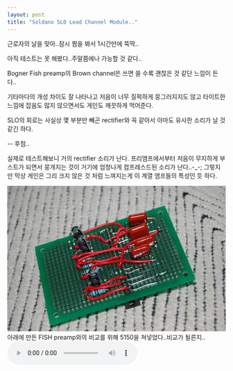 ```yaml
---
layout: post
title: "Soldano SLO Lead Channel Module.."
---
```


근로자의 날을 맞아..잠시 짬을 봐서 1시간만에 뚝딱..

아직 테스트는 못 해봤다..주말쯤에나 가능할 것 같다..

Bogner Fish preamp의 Brown channel은 쓰면 쓸 수록 괜찮은 것 같단 느낌이 든다..

기타마다의 개성 차이도 잘 나타나고 저음이 너무 질퍽하게 뭉그러지지도 않고 타이트한 느낌에
잡음도 많지 않으면서도 게인도 깨끗하게 먹어준다.

SLO의 회로는 사실상 몇 부분만 빼곤 rectifier와 꼭 같아서 아마도 유사한 소리가 날 것 같긴 하다.

-- 후첨..

실제로 테스트해보니 거의 rectifier 소리가 난다. 프리앰프에서부터 저음이 무지하게 부스트가 되면서 뭉개지는 것이 거기에 엄청나게 컴프레스드된 소리가 난다..-_-; 그렇지만 막상 게인은 그리 크지 않은 것 처럼 느껴지는게 이 계열 앰프들의 특성인 듯 하다.

![image](/assets/images/8639b879fa98afcced9cc7cc1d2282f5.png)
아래에 만든 FISH preamp와의 비교를 위해 5150을 쳐넣었다..비교가 될른지..
<audio src="/assets/images/40515c9b60c60769990fbe1a71840213.mp3" controls preload></audio>



